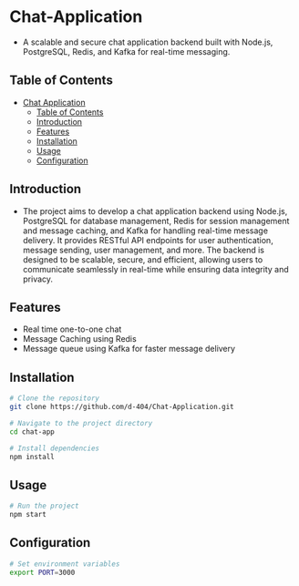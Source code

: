 # Chat-Application

- A scalable and secure chat application backend built with Node.js, PostgreSQL, Redis, and Kafka for real-time messaging.


## Table of Contents

- [Chat Application](#project-name)
  - [Table of Contents](#table-of-contents)
  - [Introduction](#introduction)
  - [Features](#features)
  - [Installation](#installation)
  - [Usage](#usage)
  - [Configuration](#configuration)


## Introduction

- The project aims to develop a chat application backend using Node.js, PostgreSQL for database management, Redis for session management and message caching, and Kafka for handling real-time message delivery. It provides RESTful API endpoints for user authentication, message sending, user management, and more. The backend is designed to be scalable, secure, and efficient, allowing users to communicate seamlessly in real-time while ensuring data integrity and privacy.


## Features

- Real time one-to-one chat
- Message Caching using Redis
- Message queue using Kafka for faster message delivery


## Installation

```bash
# Clone the repository
git clone https://github.com/d-404/Chat-Application.git

# Navigate to the project directory
cd chat-app

# Install dependencies
npm install
```

## Usage

```bash
# Run the project
npm start
```

## Configuration

```bash
# Set environment variables
export PORT=3000
```